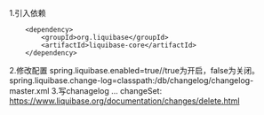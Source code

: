1.引入依赖

        <dependency>
            <groupId>org.liquibase</groupId>
            <artifactId>liquibase-core</artifactId>
        </dependency>
2.修改配置
spring.liquibase.enabled=true//true为开启，false为关闭。
spring.liquibase.change-log=classpath:/db/changelog/changelog-master.xml
3.写chanagelog
...
changeSet:
https://www.liquibase.org/documentation/changes/delete.html